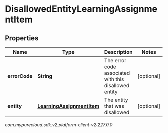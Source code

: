 # DisallowedEntityLearningAssignmentItem


## Properties

| Name | Type | Description | Notes |
| ------------ | ------------- | ------------- | ------------- |
| **errorCode** | **String** | The error code associated with this disallowed entity |  [optional] |
| **entity** | [**LearningAssignmentItem**](LearningAssignmentItem) | The entity that was disallowed |  [optional] |




_com.mypurecloud.sdk.v2:platform-client-v2:227.0.0_
